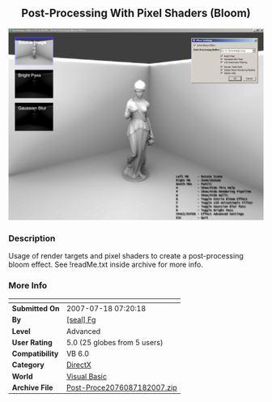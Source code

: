 ﻿<div align="center">

## Post\-Processing With Pixel Shaders \(Bloom\)

<img src="PIC2007717710339351.jpg">
</div>

### Description

Usage of render targets and pixel shaders to create a post-processing bloom effect. See !readMe.txt inside archive for more info.
 
### More Info
 


<span>             |<span>
---                |---
**Submitted On**   |2007-07-18 07:20:18
**By**             |[\[seal\] Fg](https://github.com/Planet-Source-Code/PSCIndex/blob/master/ByAuthor/seal-fg.md)
**Level**          |Advanced
**User Rating**    |5.0 (25 globes from 5 users)
**Compatibility**  |VB 6\.0
**Category**       |[DirectX](https://github.com/Planet-Source-Code/PSCIndex/blob/master/ByCategory/directx__1-44.md)
**World**          |[Visual Basic](https://github.com/Planet-Source-Code/PSCIndex/blob/master/ByWorld/visual-basic.md)
**Archive File**   |[Post\-Proce2076087182007\.zip](https://github.com/Planet-Source-Code/seal-fg-post-processing-with-pixel-shaders-bloom__1-69014/archive/master.zip)








